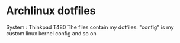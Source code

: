 # Archlinux dotfiles

System : Thinkpad T480
The files contain my dotfiles. "config" is my custom linux kernel config and so on
